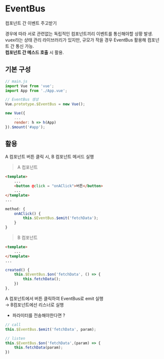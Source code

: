 # EventBus
컴포넌트 간 이벤트 주고받기

경우에 따라 서로 관련없는 독립적인 컴포넌트끼리 이벤트를 통신해야할 상황 발생. vuex라는 상태 관리 라이브러리가 있지만, 규모가 작을 경우 EventBus 활용해 컴포넌트 간 통신 가능.  
**컴포넌트 간 메스드 호출** 시 활용. 

## 기본 구성
```js
// main.js
import Vue from 'vue';
import App from './App.vue';

// EventBus 생성
Vue.prototype.$EventBus = new Vue();

new Vue({
    ...
    render: h => h(App)
}).$mount('#app');
```

## 활용
A 컴포넌트 버튼 클릭 시, B 컴포넌트 메서드 실행

> A 컴포넌트
```html
<template>
    ...
    <button @click = "onAClick">버튼</button>
    ...
</template>
...
```

```js
method: {
    onAClick() {
        this.$EventBus.$emit('fetchData');
    }
}
```

> B 컴포넌트
```html
<template>
    ...
</template>
...
```

```js
created() {
    this.$EventBus.$on('fetchData', () => {
        this.fetchData();
    })
},
```

A 컴포넌트에서 버튼 클릭하여 EventBus로 emit 실행  
→ B컴포넌트에선 리스너로 실행  

- 파라미터를 전송해야한다면 ?
```js
// call
this.$EventBus.$emit('fetchData', param);

// listen
this.$EventBus.$on('fetchData',(param) => {
    this.fetchData(param);
})                           
```

